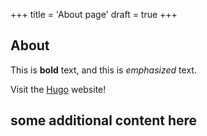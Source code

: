 +++
title = 'About page'
draft = true
+++

## About

This is **bold** text, and this is *emphasized* text.

Visit the [Hugo](https://gohugo.io) website!

<h2 id='h2'> some additional content here</h2>
<script src="s.js"></script>